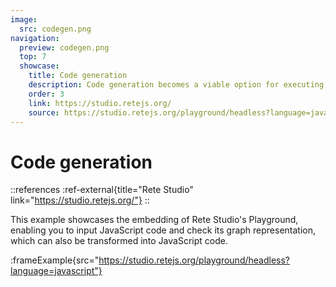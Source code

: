 ```yaml
---
image:
  src: codegen.png
navigation:
  preview: codegen.png
  top: 7
  showcase:
    title: Code generation
    description: Code generation becomes a viable option for executing a graph due to the framework's versatility
    order: 3
    link: https://studio.retejs.org/
    source: https://studio.retejs.org/playground/headless?language=javascript
---
```


# Code generation

::references
:ref-external{title="Rete Studio" link="https://studio.retejs.org/"}
::

This example showcases the embedding of Rete Studio's Playground, enabling you to input JavaScript code and check its graph representation, which can also be transformed into JavaScript code.

:frameExample{src="https://studio.retejs.org/playground/headless?language=javascript"}
